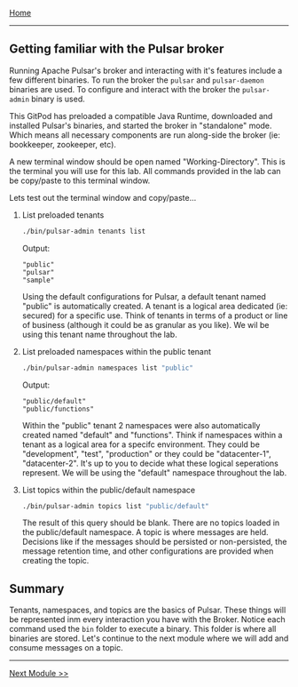[Home](/README.md)

---

## Getting familiar with the Pulsar broker

Running Apache Pulsar's broker and interacting with it's features include a few different binaries. To run the broker the `pulsar` and `pulsar-daemon` binaries are used. To configure and interact with the broker the `pulsar-admin` binary is used.

This GitPod has preloaded a compatible Java Runtime, downloaded and installed Pulsar's binaries, and started the broker in "standalone" mode. Which means all necessary components are run along-side the broker (ie: bookkeeper, zookeeper, etc).

A new terminal window should be open named "Working-Directory". This is the terminal you will use for this lab. All commands provided in the lab can be copy/paste to this terminal window.

Lets test out the terminal window and copy/paste...

1. List preloaded tenants

    ```bash
    ./bin/pulsar-admin tenants list
    ```

    Output:

    ```logs
    "public"
    "pulsar"
    "sample"
    ```

    Using the default configurations for Pulsar, a default tenant named "public" is automatically created. A tenant is a logical area dedicated (ie: secured) for a specific use. Think of tenants in terms of a product or line of business (although it could be as granular as you like). We wil be using this tenant name throughout the lab.

1. List preloaded namespaces within the public tenant

    ```bash
    ./bin/pulsar-admin namespaces list "public"
    ```

    Output:

    ```logs
    "public/default"
    "public/functions"
    ```

    Within the "public" tenant 2 namespaces were also automatically created named "default" and "functions". Think if namespaces within a tenant as a logical area for a specifc environment. They could be "development", "test", "production" or they could be "datacenter-1", "datacenter-2". It's up to you to decide what these logical seperations represent. We will be using the "default" namespace throughout the lab.

1. List topics within the public/default namespace

    ```bash
    ./bin/pulsar-admin topics list "public/default"
    ```

    The result of this query should be blank. There are no topics loaded in the public/default namespace. A topic is where messages are held. Decisions like if the messages should be persisted or non-persisted, the message retention time, and other configurations are provided when creating the topic.

## Summary

Tenants, namespaces, and topics are the basics of Pulsar. These things will be represented inm every interaction you have with the Broker. Notice each command used the `bin` folder to execute a binary. This folder is where all binaries are stored. Let's continue to the next module where we will add and consume messages on a topic.

---
[Next Module >>](/lab1/pub-sub.md)